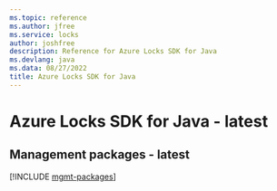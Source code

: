 ```yaml
---
ms.topic: reference
ms.author: jfree
ms.service: locks
author: joshfree
description: Reference for Azure Locks SDK for Java
ms.devlang: java
ms.data: 08/27/2022
title: Azure Locks SDK for Java
---
```

# Azure Locks SDK for Java - latest

## Management packages - latest
[!INCLUDE [mgmt-packages](locks-mgmt-index.md)]